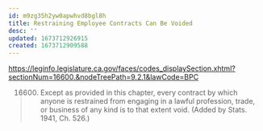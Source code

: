 ```yaml
---
id: m9zg35h2yw0apwhvd8bgl8h
title: Restraining Employee Contracts Can Be Voided
desc: ''
updated: 1673712926915
created: 1673712909588
---
```


https://leginfo.legislature.ca.gov/faces/codes_displaySection.xhtml?sectionNum=16600.&nodeTreePath=9.2.1&lawCode=BPC

> 16600. Except as provided in this chapter, every contract by which anyone is restrained from engaging in a lawful profession, trade, or business of any kind is to that extent void.
(Added by Stats. 1941, Ch. 526.)